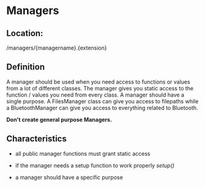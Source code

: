# Managers #

## Location: ##
/managers/{managername}.{extension}

## Definition ##
A manager should be used when you need access to functions or values from a lot of different classes. The manager gives you static access to the function / values you need from every class. A manager should have a single purpose. A FilesManager class can give you access to filepaths while a BluetoothManager can give you access to everything related to Bluetooth.

**Don't create general purpose Managers.**

## Characteristics ##

- all public manager functions must grant static access
- if the manager needs a setup function to work properly *setup()*

- a manager should have a specific purpose



